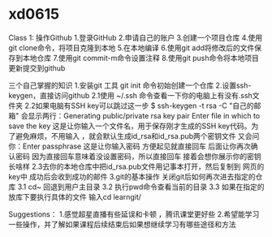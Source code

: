# xd0615
Class 1:
操作Github
1.登录GitHub
2.申请自己的账户
3.创建一个项目仓库
4.使用git clone命令，将项目克隆到本地
5.在本地编译
6.使用git add将修改后的文件保存到本地仓库
7.使用git commit-m命令设置注释
8.使用git push命令将本地项目更新提交到github




三个自己掌握的知识
1.安装git 工具
git init 命令初始创建一个仓库
2.设置ssh-keygen，直接访问github
 2.1使用 ~/.ssh 命令查看一下你的电脑上有没有.ssh文件夹
 2.2如果电脑有SSH key可以跳过这一步
    $ ssh-keygen -t rsa -C "自己的邮箱"
    会显示两行：Generating public/private rsa key pair
                Enter file in which to save the key
    这是让你输入一个文件名，用于保存刚才生成的SSH key代码。为了避免麻烦，不用输入 ，就会默认生成id_rsa和id_rsa.pub两个密钥文件
    又会问你：Enter passphrase
    这是让你输入密码 方便起见就直接回车 
    后面让你再次确认密码  因为直接回车意味着没设置密码，所以直接回车
    接着会想你展示你的密钥长啥样
 2.3去你的本地仓库中把id_rsa.pub文件用记事本打开，然后复制到 网页的key中
    成功后会收到成功的邮件
3.git的基本操作
  关闭git后如何再次进去指定的仓库
  3.1 cd~  回退到用户主目录
  3.2 执行pwd命令查看当前的目录
  3.3 如果在指定的放库下要执行具体的文件 
    输入cd learngit/

Suggestions：
1.感觉超星直播有些延误和卡顿 ，腾讯课堂更好些
2.希望能学习一些操作，并了解如果课程后续结束后如果想继续学习有哪些途径和方法

